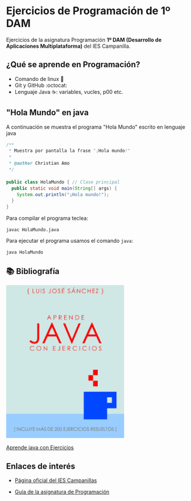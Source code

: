 # Ejercicios de Programación de 1º DAM
Ejercicios de la asignatura Programación **1º DAM (Desarrollo de Aplicaciones Multiplataforma)** del IES Campanilla.

## ¿Qué se aprende en Programación?

* Comando de linux  :penguin:
* Git y GitHub :octocat:
* Lenguaje Java :coffee:: variables, vucles, p00 etc. 

## "Hola Mundo" en java

A continuación se muestra el programa "Hola Mundo" escrito en lenguaje java

```java
/**
 * Muestra por pantalla la frase "¡Hola mundo!"
 *
 * @author Christian Amo
 */

public class HolaMundo { // Clase principal
  public static void main(String[] args) {
    System.out.println("¡Hola mundo!");
  }
}
```
Para compilar el programa teclea:

```console
javac HolaMundo.java
```

Para ejecutar el programa usamos el comando `java`:

```console
java HolaMundo
```

## :books: Bibliografía
<img src="Imagen/aprendejava.jpeg" width="320px">

[Aprende java con Ejercicios](https://leanpub.com/aprendejava)

## Enlaces de interés

* [Página oficial del IES Campanillas](https://iescampanillas.com/)

* [Guía de la asignatura de Programación](https://github.com/luisjosesanchez/programacion)
